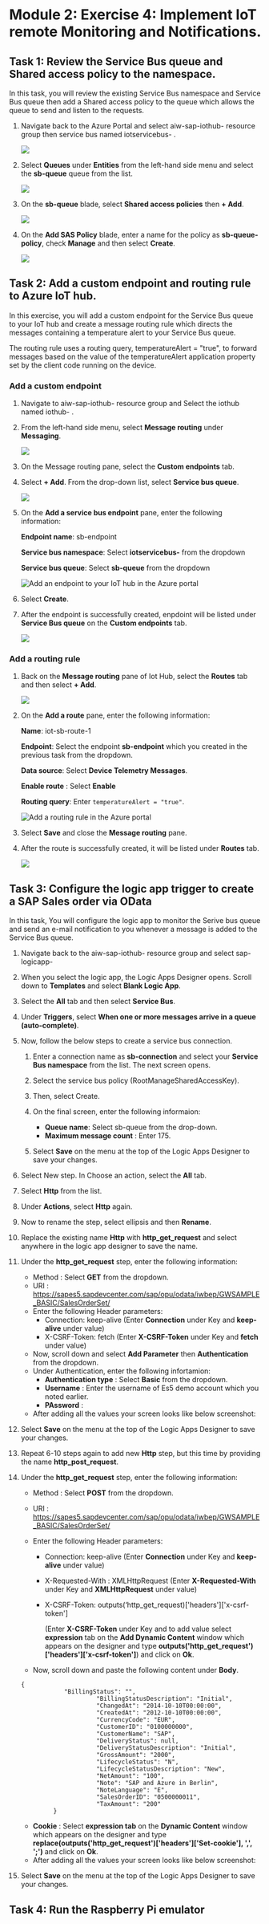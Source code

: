 # Module 2: Exercise 4:	Implement IoT remote Monitoring and Notifications. 

## Task 1: Review the Service Bus queue and Shared access policy to the namespace. 

In this task, you will review the existing Service Bus namespace and Service Bus queue then add a Shared access policy to the queue which allows the queue to send and listen to the requests.

1. Navigate back to the Azure Portal and select aiw-sap-iothub-<inject key="DeploymentID" /> resource group then service bus named iotservicebus-<inject key="DeploymentID" /> .

   ![](https://github.com/CloudLabsAI-Azure/AIW-SAP-on-Azure/blob/main/media/M2-Ex4-servicebus.png?raw=true)

1. Select **Queues** under **Entities** from the left-hand side menu and select the **sb-queue** queue from the list.

   ![](https://github.com/CloudLabsAI-Azure/AIW-SAP-on-Azure/blob/main/media/M2-Ex4-servicebusqueue-1.png?raw=true)

1. On the **sb-queue** blade, select **Shared access policies** then **+ Add**.

   ![](https://github.com/CloudLabsAI-Azure/AIW-SAP-on-Azure/blob/main/media/M2-Ex4-servicebusqueue-2.png?raw=true)

1. On the **Add SAS Policy** blade, enter a name for the policy as **sb-queue-policy**, check **Manage** and then select **Create**.

   ![](https://github.com/CloudLabsAI-Azure/AIW-SAP-on-Azure/blob/main/media/M2-Ex4-servicebusqueue-3.png?raw=true)
   
## Task 2: Add a custom endpoint and routing rule to Azure IoT hub. 

In this exercise, you will add a custom endpoint for the Service Bus queue to your IoT hub and create a message routing rule which directs the messages containing a temperature alert to your Service Bus queue.

The routing rule uses a routing query, temperatureAlert = "true", to forward messages based on the value of the temperatureAlert application property set by the client code running on the device.

### Add a custom endpoint

1. Navigate to aiw-sap-iothub-<inject key="DeploymentID" /> resource group and Select the iothub named iothub-<inject key="DeploymentID" /> .

1. From the left-hand side menu, select **Message routing** under **Messaging**. 

   ![](https://github.com/CloudLabsAI-Azure/AIW-SAP-on-Azure/blob/main/media/M2-Ex4-customendpoint.png?raw=true)

1. On the Message routing pane, select the **Custom endpoints** tab.

1. Select **+ Add**. From the drop-down list, select **Service bus queue**.

   ![](https://github.com/CloudLabsAI-Azure/AIW-SAP-on-Azure/blob/main/media/M2-Ex4-customenpoint-1.png?raw=true)

1. On the **Add a service bus endpoint** pane, enter the following information:

   **Endpoint name**: sb-endpoint

   **Service bus namespace**: Select **iotservicebus-<inject key="DeploymentID" />** from the dropdown

   **Service bus queue**: Select **sb-queue** from the dropdown

   ![Add an endpoint to your IoT hub in the Azure portal](https://github.com/CloudLabsAI-Azure/AIW-SAP-on-Azure/blob/main/media/M2-Ex4-customenpoint-2.png?raw=true)

1. Select **Create**. 

1. After the endpoint is successfully created, enpdoint will be listed under **Service Bus queue** on the **Custom endpoints** tab.

   ![](https://github.com/CloudLabsAI-Azure/AIW-SAP-on-Azure/blob/main/media/M2-Ex4-customenpoint-3.png?raw=true)

### Add a routing rule

1. Back on the **Message routing** pane of Iot Hub, select the **Routes** tab and then select **+ Add**.

   ![](https://github.com/CloudLabsAI-Azure/AIW-SAP-on-Azure/blob/main/media/M2-Ex4-messageroute-1.png?raw=true) 

1. On the **Add a route** pane, enter the following information:

   **Name**: iot-sb-route-1

   **Endpoint**: Select the endpoint **sb-endpoint** which you created in the previous task from the dropdown.

   **Data source**: Select **Device Telemetry Messages**.
   
   **Enable route** : Select **Enable**

   **Routing query**: Enter `temperatureAlert = "true"`.

   ![Add a routing rule in the Azure portal](https://github.com/CloudLabsAI-Azure/AIW-SAP-on-Azure/blob/main/media/M2-Ex4-messageroute-1.png?raw=true)
   
1. Select **Save** and close the **Message routing** pane.

1. After the route is successfully created, it will be listed under **Routes** tab.

   ![](https://github.com/CloudLabsAI-Azure/AIW-SAP-on-Azure/blob/main/media/M2-Ex4-messageroute-3.png?raw=true)
   
   
## Task 3: Configure the logic app trigger to create a SAP Sales order via OData 

In this task, You will configure the logic app to monitor the Serive bus queue and send an e-mail notification to you whenever a message is added to the Service Bus queue.

1. Navigate back to the aiw-sap-iothub-<inject key="DeploymentID" /> resource group and select sap-logicapp-<inject key="DeploymentID" />

1. When you select the logic app, the Logic Apps Designer opens. Scroll down to **Templates** and select **Blank Logic App**.

1. Select the **All** tab and then select **Service Bus**.

1. Under **Triggers**, select **When one or more messages arrive in a queue (auto-complete)**.

1. Now, follow the below steps to create a service bus connection.

     1. Enter a connection name as **sb-connection** and select your **Service Bus namespace** from the list. The next screen opens.

     1. Select the service bus policy (RootManageSharedAccessKey). 
      
     1. Then, select Create.

     1. On the final screen, enter the following informaion:
      
        - **Queue name**: Select sb-queue from the drop-down. 
        - **Maximum message count** : Enter 175.

     1. Select **Save** on the menu at the top of the Logic Apps Designer to save your changes.

1. Select New step. In Choose an action, select the **All** tab.

1. Select **Http** from the list.

1. Under **Actions**, select **Http** again.

1. Now to rename the step, select ellipsis and then **Rename**.

1. Replace the existing name **Http** with **http_get_request** and select anywhere in the logic app designer to save the name.

1. Under the **http_get_request** step, enter the following information:

   - Method : Select **GET** from the dropdown.
   - URI : https://sapes5.sapdevcenter.com/sap/opu/odata/iwbep/GWSAMPLE_BASIC/SalesOrderSet/
   - Enter the following Header parameters:
       - Connection: keep-alive (Enter **Connection** under Key and **keep-alive** under value)
       - X-CSRF-Token: fetch (Enter **X-CSRF-Token** under Key and **fetch** under value)
   - Now, scroll down and select **Add Parameter** then **Authentication** from the dropdown.
   - Under Authentication, enter the following infortamion:
       - **Authentication type** : Select **Basic** from the dropdown.
       - **Username** : Enter the username of Es5 demo account which you noted earlier.
       - **PAssword** : <inject key="AzureAdUserPassword"></inject>
   - After adding all the values your screen looks like below screenshot:
      
1. Select **Save** on the menu at the top of the Logic Apps Designer to save your changes.

1. Repeat 6-10 steps again to add new **Http** step, but this time by providing the name **http_post_request**.

1. Under the **http_get_request** step, enter the following information:

   - Method : Select **POST** from the dropdown.
   - URI : https://sapes5.sapdevcenter.com/sap/opu/odata/iwbep/GWSAMPLE_BASIC/SalesOrderSet/
   - Enter the following Header parameters:
       - Connection: keep-alive (Enter **Connection** under Key and **keep-alive** under value)
       - X-Requested-With : XMLHttpRequest (Enter **X-Requested-With** under Key and **XMLHttpRequest** under value)
       - X-CSRF-Token: outputs(‘http_get_request)['headers']['x-csrf-token'] 
       
           (Enter **X-CSRF-Token** under Key and to add value select **expression** tab on the **Add Dynamic Content** window which appears on the designer and type **outputs('http_get_request')['headers']['x-csrf-token']**) and click on **Ok**.
           
   - Now, scroll down and paste the following content under **Body**.
   ```
   {
		       "BillingStatus": "",
                        "BillingStatusDescription": "Initial",
                        "ChangedAt": "2014-10-10T00:00:00",
                        "CreatedAt": "2012-10-10T00:00:00",
                        "CurrencyCode": "EUR",
                        "CustomerID": "0100000000",
                        "CustomerName": "SAP",
                        "DeliveryStatus": null,
                        "DeliveryStatusDescription": "Initial",
                        "GrossAmount": "2000",
                        "LifecycleStatus": "N",
                        "LifecycleStatusDescription": "New",
                        "NetAmount": "100",
                        "Note": "SAP and Azure in Berlin",
                        "NoteLanguage": "E",
                        "SalesOrderID": "0500000011",
                        "TaxAmount": "200"
			}
      ```
      - **Cookie** : Select **expression tab** on the **Dynamic Content** window which appears on the designer and type **replace(outputs('http_get_request')['headers']['Set-cookie'], ',', ';')** and click on **Ok**.
     - After adding all the values your screen looks like below screenshot:

1. Select **Save** on the menu at the top of the Logic Apps Designer to save your changes.

## Task 4: Run the Raspberry Pi emulator 


